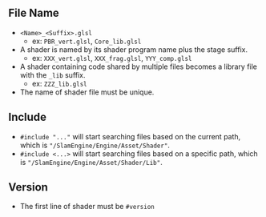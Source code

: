 ## File Name
- `<Name>_<Suffix>.glsl`
  - ex: `PBR_vert.glsl`, `Core_lib.glsl`
- A shader is named by its shader program name plus the stage suffix.
  - ex: `XXX_vert.glsl`, `XXX_frag.glsl`, `YYY_comp.glsl`
- A shader containing code shared by multiple files becomes a library file with the `_lib` suffix.
  - ex: `ZZZ_lib.glsl`
- The name of shader file must be unique.

## Include
- `#include "..."` will start searching files based on the current path, which is `"/SlamEngine/Engine/Asset/Shader"`.
- `#include <...>` will start searching files based on a specific path, which is `"/SlamEngine/Engine/Asset/Shader/Lib"`.

## Version
- The first line of shader must be `#version`
